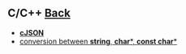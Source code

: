 ## C/C++ [Back](./../ProgrammingMenu.md)

* [**cJSON**](./CJson/CJson.md)
* [conversion between **string**, **char***, **const char***](./conversion_of_str/conversion_of_str.md)

